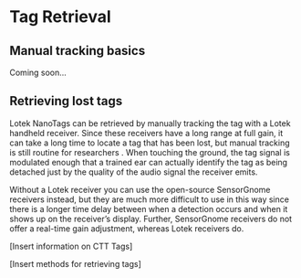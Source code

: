# Tag Retrieval

## Manual tracking basics

Coming soon...

## Retrieving lost tags

Lotek NanoTags can be retrieved by manually tracking the tag with a Lotek handheld receiver. Since these receivers have a long range at full gain, it can take a long time to locate a tag that has been lost, but manual tracking is still routine for researchers . When touching the ground, the tag signal is modulated enough that a trained ear can actually identify the tag as being detached just by the quality of the audio signal the receiver emits.

Without a Lotek receiver you can use the open-source SensorGnome receivers instead, but they are much more difficult to use in this way since there is a longer time delay between when a detection occurs and when it shows up on the receiver’s display. Further, SensorGnome receivers do not offer a real-time gain adjustment, whereas Lotek receivers do.

\[Insert information on CTT Tags]

\[Insert methods for retrieving tags]
